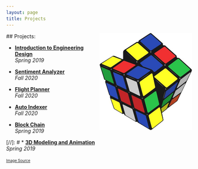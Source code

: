 ```yaml
---
layout: page
title: Projects
---
```

<img align="right" src="/assets/rubik.jpeg" style="width:250px;"/>
## Projects:

* [**Introduction to Engineering Design**]({{site.baseurl}}/knw/) <br>
    *Spring 2019*

* [**Sentiment Analyzer**]({{site.baseurl}}/sentimentAnalysis/) <br>
    *Fall 2020*

* [**Flight Planner**]({{site.baseurl}}/flightPlan/) <br>
    *Fall 2020*    

* [**Auto Indexer**]({{site.baseurl}}/autoIndex/) <br>
   *Fall 2020*

* [**Block Chain**]({{site.baseurl}}/blockChainNetwork/) <br>
    *Spring 2019*

[//]: # * [**3D Modeling and Animation**]({{site.baseurl}}/Modeling_and_Animation/) <br> *Spring 2019*

<font size="1"><a href="https://www.indiamart.com/proddetail/rubiks-cube-training-services-21285889797.html">Image Source</a></font>